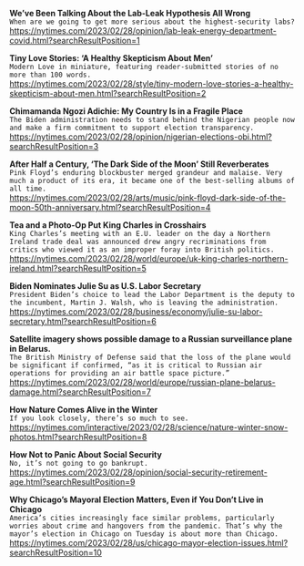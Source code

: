 **We’ve Been Talking About the Lab-Leak Hypothesis All Wrong**\
`When are we going to get more serious about the highest-security labs?`\
https://nytimes.com/2023/02/28/opinion/lab-leak-energy-department-covid.html?searchResultPosition=1

**Tiny Love Stories: ‘A Healthy Skepticism About Men’**\
`Modern Love in miniature, featuring reader-submitted stories of no more than 100 words.`\
https://nytimes.com/2023/02/28/style/tiny-modern-love-stories-a-healthy-skepticism-about-men.html?searchResultPosition=2

**Chimamanda Ngozi Adichie: My Country Is in a Fragile Place**\
`The Biden administration needs to stand behind the Nigerian people now and make a firm commitment to support election transparency.`\
https://nytimes.com/2023/02/28/opinion/nigerian-elections-obi.html?searchResultPosition=3

**After Half a Century, ‘The Dark Side of the Moon’ Still Reverberates**\
`Pink Floyd’s enduring blockbuster merged grandeur and malaise. Very much a product of its era, it became one of the best-selling albums of all time.`\
https://nytimes.com/2023/02/28/arts/music/pink-floyd-dark-side-of-the-moon-50th-anniversary.html?searchResultPosition=4

**Tea and a Photo-Op Put King Charles in Crosshairs**\
`King Charles’s meeting with an E.U. leader on the day a Northern Ireland trade deal was announced drew angry recriminations from critics who viewed it as an improper foray into British politics.`\
https://nytimes.com/2023/02/28/world/europe/uk-king-charles-northern-ireland.html?searchResultPosition=5

**Biden Nominates Julie Su as U.S. Labor Secretary**\
`President Biden’s choice to lead the Labor Department is the deputy to the incumbent, Martin J. Walsh, who is leaving the administration.`\
https://nytimes.com/2023/02/28/business/economy/julie-su-labor-secretary.html?searchResultPosition=6

**Satellite imagery shows possible damage to a Russian surveillance plane in Belarus.**\
`The British Ministry of Defense said that the loss of the plane would be significant if confirmed, “as it is critical to Russian air operations for providing an air battle space picture.”`\
https://nytimes.com/2023/02/28/world/europe/russian-plane-belarus-damage.html?searchResultPosition=7

**How Nature Comes Alive in the Winter**\
`If you look closely, there’s so much to see.`\
https://nytimes.com/interactive/2023/02/28/science/nature-winter-snow-photos.html?searchResultPosition=8

**How Not to Panic About Social Security**\
`No, it’s not going to go bankrupt.`\
https://nytimes.com/2023/02/28/opinion/social-security-retirement-age.html?searchResultPosition=9

**Why Chicago’s Mayoral Election Matters, Even if You Don’t Live in Chicago**\
`America’s cities increasingly face similar problems, particularly worries about crime and hangovers from the pandemic. That’s why the mayor’s election in Chicago on Tuesday is about more than Chicago.`\
https://nytimes.com/2023/02/28/us/chicago-mayor-election-issues.html?searchResultPosition=10

